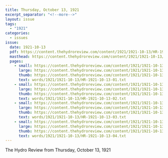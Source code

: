 ```yaml
---
title: Thursday, October 13, 1921
excerpt_separator: "<!--more-->"
layout: issue
tags:
  - "1921"
categories:
  - issues
issue:
  date: 1921-10-13
  pdf: https://content.thehydroreview.com/content/1921/1921-10-13/HR-1921-10-13.pdf
  masthead: https://content.thehydroreview.com/content/1921/1921-10-13/masthead/HR-1921-10-13.jpg
  pages:
    - small: https://content.thehydroreview.com/content/1921/1921-10-13/small/HR-1921-10-13-01.jpg
      large: https://content.thehydroreview.com/content/1921/1921-10-13/large/HR-1921-10-13-01.jpg
      thumb: https://content.thehydroreview.com/content/1921/1921-10-13/thumbnails/HR-1921-10-13-01.jpg
      text: words/1921/1921-10-13/HR-1921-10-13-01.txt
    - small: https://content.thehydroreview.com/content/1921/1921-10-13/small/HR-1921-10-13-02.jpg
      large: https://content.thehydroreview.com/content/1921/1921-10-13/large/HR-1921-10-13-02.jpg
      thumb: https://content.thehydroreview.com/content/1921/1921-10-13/thumbnails/HR-1921-10-13-02.jpg
      text: words/1921/1921-10-13/HR-1921-10-13-02.txt
    - small: https://content.thehydroreview.com/content/1921/1921-10-13/small/HR-1921-10-13-03.jpg
      large: https://content.thehydroreview.com/content/1921/1921-10-13/large/HR-1921-10-13-03.jpg
      thumb: https://content.thehydroreview.com/content/1921/1921-10-13/thumbnails/HR-1921-10-13-03.jpg
      text: words/1921/1921-10-13/HR-1921-10-13-03.txt
    - small: https://content.thehydroreview.com/content/1921/1921-10-13/small/HR-1921-10-13-04.jpg
      large: https://content.thehydroreview.com/content/1921/1921-10-13/large/HR-1921-10-13-04.jpg
      thumb: https://content.thehydroreview.com/content/1921/1921-10-13/thumbnails/HR-1921-10-13-04.jpg
      text: words/1921/1921-10-13/HR-1921-10-13-04.txt
---
```


The Hydro Review from Thursday, October 13, 1921

<!--more-->

